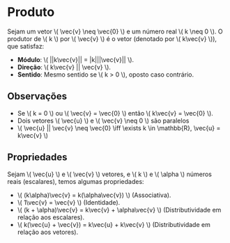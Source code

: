 # Produto

Sejam um vetor \\( \vec{v} \neq \vec{0} \\) e um número real \\( k \neq 0 \\). O produtor de \\( k \\) por \\( \vec{v} \\) é o vetor (denotado por \\( k\vec{v} \\)), que satisfaz:

- **Módulo**: \\( ||k\vec{v}|| = |k|||\vec{v}|| \\).
- **Direção**: \\( k\vec{v} || \vec{v} \\).
- **Sentido**: Mesmo sentido se \\( k > 0 \\), oposto caso contrário.

## Observações

- Se \\( k = 0 \\) ou \\( \vec{v} = \vec{0} \\) então \\( k\vec{v} = \vec{0} \\).
- Dois vetores \\( \vec{u} \\) e \\( \vec{v} \neq 0 \\) são paralelos
- \\( \vec{u} || \vec{v} \neq \vec{0} \iff \exists k \in \mathbb{R}, \vec{u} = k\vec{v} \\)

## Propriedades

Sejam \\( \vec{u} \\) e \\( \vec{v} \\) vetores, e \\( k \\) e \\( \alpha \\) números reais (escalares), temos algumas propriedades:

- \\( (k\alpha)\vec{v} = k(\alpha\vec{v}) \\) (Associativa).
- \\( 1\vec{v} = \vec{v} \\) (Identidade).
- \\( (k + \alpha)\vec{v} = k\vec{v} + \alpha\vec{v} \\) (Distributividade em relação aos escalares).
- \\( k(\vec{u} + \vec{v}) = k\vec{u} + k\vec{v} \\) (Distributividade em relação aos vetores).
